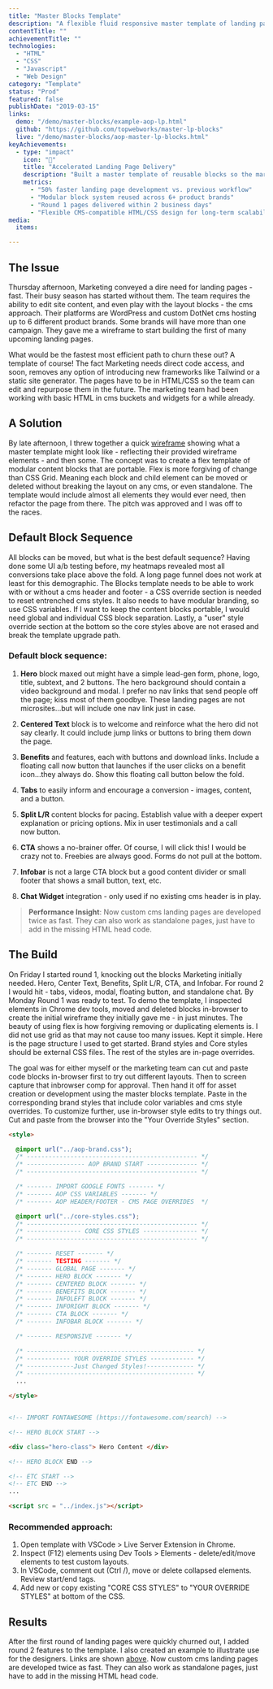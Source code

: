 ```yaml
---
title: "Master Blocks Template"
description: "A flexible fluid responsive master template of landing page building blocks. This enabled our marketing team to create lead gen landing pages in a fraction of the time and still keep direct code flexibility available."
contentTitle: ""
achievementTitle: ""
technologies: 
  - "HTML"
  - "CSS"
  - "Javascript" 
  - "Web Design"
category: "Template"
status: "Prod"
featured: false
publishDate: "2019-03-15"
links:
  demo: "/demo/master-blocks/example-aop-lp.html"
  github: "https://github.com/topwebworks/master-lp-blocks"
  live: "/demo/master-blocks/aop-master-lp-blocks.html"
keyAchievements:
  - type: "impact"
    icon: "🚀"
    title: "Accelerated Landing Page Delivery"
    description: "Built a master template of reusable blocks so the marketing team could edit or even create landing pages. The simple HTML/CSS setup let them mix, match, and edit layouts right in the CMS—making campaigns faster to launch and easier to stay on brand."
    metrics:
      - "50% faster landing page development vs. previous workflow"
      - "Modular block system reused across 6+ product brands"
      - "Round 1 pages delivered within 2 business days"
      - "Flexible CMS-compatible HTML/CSS design for long-term scalability"
media:
  items:

---
```



## The Issue

Thursday afternoon, Marketing conveyed a dire need for landing pages - fast. Their busy season has started without them. The team requires the ability to edit site content, and even play with the layout blocks - the cms approach. Their platforms are WordPress and custom DotNet cms hosting up to 6 different product brands. Some brands will have more than one campaign. They gave me a wireframe to start building the first of many upcoming landing&nbsp;pages.

What would be the fastest most efficient path to churn these out? A template of course! The fact Marketing needs direct code access, and soon, removes any option of introducing new frameworks like Tailwind or a static site generator. The pages have to be in HTML/CSS so the team can edit and repurpose them in the future. The marketing team had been working with basic HTML in cms buckets and widgets for a while&nbsp;already.

## A Solution

By late afternoon, I threw together a quick [wireframe](https://www.figma.com/file/Touan7noP4nCCu9D7xioU2/Master-LP-Blocks-Graybox-(Copy)?type=design&node-id=0%3A1&t=iLDWaBbBw2Z5Y7jr-1) showing what a master template might look like - reflecting their provided wireframe elements - and then some. The concept was to create a flex template of modular content blocks that are portable. Flex is more forgiving of change than CSS Grid. Meaning each block and child element can be moved or deleted without breaking the layout on any cms, or even standalone. The template would include almost all elements they would ever need, then refactor the page from there. The pitch was approved and I was off to the&nbsp;races.

## Default Block Sequence

All blocks can be moved, but what is the best default sequence? Having done some UI a/b testing before, my heatmaps revealed most all conversions take place above the fold. A long page funnel does not work at least for this demographic. The Blocks template needs to be able to work with or without a cms header and footer - a CSS override section is needed to reset entrenched cms styles. It also needs to have modular branding, so use CSS variables. If I want to keep the content blocks portable, I would need global and individual CSS block separation. Lastly, a "user" style override section at the bottom so the core styles above are not erased and break the template upgrade&nbsp;path. 

### Default&nbsp;block&nbsp;sequence:

1. **Hero** block maxed out might have a simple lead-gen form, phone, logo, title, subtext, and 2 buttons. The hero background should contain a video background and modal. I prefer no nav links that send people off the page; kiss most of them goodbye. These landing pages are not microsites...but will include one nav link just in&nbsp;case.

2. **Centered Text** block is to welcome and reinforce what the hero did not say clearly. It could include jump links or buttons to bring them down the&nbsp;page.

3. **Benefits** and features, each with buttons and download links. Include a floating call now button that launches if the user clicks on a benefit icon...they always do. Show this floating call button below the&nbsp;fold.

4. **Tabs** to easily inform and encourage a conversion - images, content, and a&nbsp;button.

5. **Split L/R** content blocks for pacing. Establish value with a deeper expert explanation or pricing options. Mix in user testimonials and a call now&nbsp;button.

6. **CTA** shows a no-brainer offer. Of course, I will click this! I would be crazy not to. Freebies are always good. Forms do not pull at the&nbsp;bottom.

7. **Infobar** is not a large CTA block but a good content divider or small footer that shows a small button, text,&nbsp;etc.

8. **Chat Widget** integration - only used if no existing cms header is in&nbsp;play.

> **Performance Insight**: Now custom cms landing pages are developed twice as fast. They can also work as standalone pages, just have to add in the missing HTML head&nbsp;code.

## The Build

On Friday I started round 1, knocking out the blocks Marketing initially needed. Hero, Center Text, Benefits, Split L/R, CTA, and Infobar. For round 2 I would hit - tabs, videos, modal, floating button, and standalone chat. By Monday Round 1 was ready to test. To demo the template, I inspected elements in Chrome dev tools, moved and deleted blocks in-browser to create the initial wireframe they initially gave me - in just minutes. The beauty of using flex is how forgiving removing or duplicating elements is. I did not use grid as that may not cause too many issues. Kept it simple. Here is the page structure I used to get started. Brand styles and Core styles should be external CSS files. The rest of the styles are in-page&nbsp;overrides.

The goal was for either myself or the marketing team can cut and paste code blocks in-browser first to try out different layouts. Then to screen capture that inbrowser comp for approval. Then hand it off for asset creation or development using the master blocks template. Paste in the corresponding brand styles that include color variables and cms style overrides. To customize further, use in-browser style edits to try things out. Cut and paste from the browser into the "Your Override Styles"&nbsp;section.

```html
<style>

  @import url("../aop-brand.css");
  /* ----------------------------------------------- */
  /* ---------------- AOP BRAND START -------------- */
  /* ----------------------------------------------- */

  /* ------- IMPORT GOOGLE FONTS ------- */
  /* ------- AOP CSS VARIABLES ------- */
  /* ------- AOP HEADER/FOOTER - CMS PAGE OVERRIDES  */

  @import url("../core-styles.css");
  /* ----------------------------------------------- */
  /* --------------- CORE CSS STYLES --------------- */
  /* ----------------------------------------------- */

  /* ------- RESET ------- */
  /* ------- TESTING ------- */
  /* ------- GLOBAL PAGE ------- */
  /* ------- HERO BLOCK ------- */
  /* ------- CENTERED BLOCK ------- */
  /* ------- BENEFITS BLOCK ------- */
  /* ------- INFOLEFT BLOCK ------- */
  /* ------- INFORIGHT BLOCK ------- */
  /* ------- CTA BLOCK ------- */
  /* ------- INFOBAR BLOCK ------- */

  /* ------- RESPONSIVE ------- */

  /* ---------------------------------------------- */
  /* ------------ YOUR OVERRIDE STYLES ------------ */
  /* -------------Just Changed Styles!------------- */
  /* ---------------------------------------------- */
  ...

</style>


<!-- IMPORT FONTAWESOME (https://fontawesome.com/search) -->

<!-- HERO BLOCK START -->

<div class="hero-class"> Hero Content </div>

<!-- HERO BLOCK END -->

<!-- ETC START -->
<!-- ETC END -->
...

<script src = "../index.js"></script>

```

### Recommended&nbsp;approach:

1. Open template with VSCode > Live Server Extension in&nbsp;Chrome.
2. Inspect (F12) elements using Dev Tools > Elements - delete/edit/move elements to test custom&nbsp;layouts.
3. In VSCode, comment out (Ctrl /), move or delete collapsed elements. Review start/end&nbsp;tags.
4. Add new or copy existing "CORE CSS STYLES" to "YOUR OVERRIDE STYLES" at bottom of the&nbsp;CSS.

## Results

After the first round of landing pages were quickly churned out, I added round 2 features to the template. I also created an example to illustrate use for the designers. Links are shown [above](#top-links). Now custom cms landing pages are developed twice as fast. They can also work as standalone pages, just have to add in the missing HTML head&nbsp;code.


